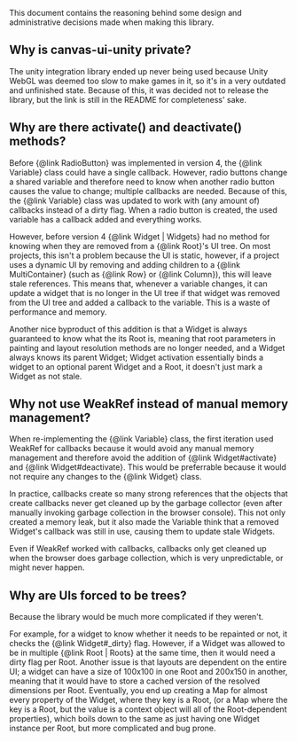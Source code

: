 This document contains the reasoning behind some design and administrative
decisions made when making this library.

## Why is canvas-ui-unity private?

The unity integration library ended up never being used because Unity WebGL was
deemed too slow to make games in it, so it's in a very outdated and unfinished
state. Because of this, it was decided not to release the library, but the link
is still in the README for completeness' sake.

## Why are there activate() and deactivate() methods?

Before {@link RadioButton} was implemented in version 4, the {@link Variable}
class could have a single callback. However, radio buttons change a shared
variable and therefore need to know when another radio button causes the value
to change; multiple callbacks are needed. Because of this, the {@link Variable}
class was updated to work with (any amount of) callbacks instead of a dirty
flag. When a radio button is created, the used variable has a callback added and
everything works.

However, before version 4 {@link Widget | Widgets} had no method for knowing
when they are removed from a {@link Root}'s UI tree. On most projects, this
isn't a problem because the UI is static, however, if a project uses a dynamic
UI by removing and adding children to a {@link MultiContainer} (such as
{@link Row} or {@link Column}), this will leave stale references. This means
that, whenever a variable changes, it can update a widget that is no longer in
the UI tree if that widget was removed from the UI tree and added a callback to
the variable. This is a waste of performance and memory.

Another nice byproduct of this addition is that a Widget is always guaranteed to
know what the its Root is, meaning that root parameters in painting and layout
resolution methods are no longer needed, and a Widget always knows its parent
Widget; Widget activation essentially binds a widget to an optional parent
Widget and a Root, it doesn't just mark a Widget as not stale.

## Why not use WeakRef instead of manual memory management?

When re-implementing the {@link Variable} class, the first iteration used
WeakRef for callbacks because it would avoid any manual memory management and
therefore avoid the addition of {@link Widget#activate} and
{@link Widget#deactivate}. This would be preferrable because it would not
require any changes to the {@link Widget} class.

In practice, callbacks create so many strong references that the objects that
create callbacks never get cleaned up by the garbage collector (even after
manually invoking garbage collection in the browser console). This not only
created a memory leak, but it also made the Variable think that a removed
Widget's callback was still in use, causing them to update stale Widgets.

Even if WeakRef worked with callbacks, callbacks only get cleaned up when the
browser does garbage collection, which is very unpredictable, or might never
happen.

## Why are UIs forced to be trees?

Because the library would be much more complicated if they weren't.

For example, for a widget to know whether it needs to be repainted or not, it
checks the {@link Widget#_dirty} flag. However, if a Widget was allowed to be in
multiple {@link Root | Roots} at the same time, then it would need a dirty flag
per Root. Another issue is that layouts are dependent on the entire UI; a widget
can have a size of 100x100 in one Root and 200x150 in another, meaning that it
would have to store a cached version of the resolved dimensions per Root.
Eventually, you end up creating a Map for almost every property of the Widget,
where they key is a Root, (or a Map where the key is a Root, but the value is a
context object will all of the Root-dependent properties), which boils down to
the same as just having one Widget instance per Root, but more complicated and
bug prone.

